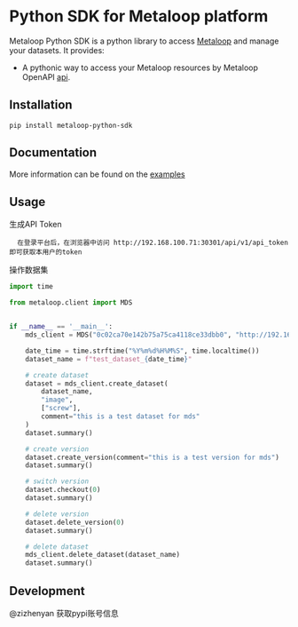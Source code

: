 # Python SDK for Metaloop platform
Metaloop Python SDK is a python library to access [Metaloop](http://data.deepglint.com/)
and manage your datasets.
It provides:

-   A pythonic way to access your Metaloop resources by Metaloop OpenAPI [api](http://data.deepglint.com/api/v1/docs/).


## Installation

```console
pip install metaloop-python-sdk
```

## Documentation

More information can be found on the [examples](https://gitlab.deepglint.com/metaloop/metaloop-python-sdk/-/tree/dev/metaloop/examples)

## Usage
生成API Token
```
  在登录平台后，在浏览器中访问 http://192.168.100.71:30301/api/v1/api_token 即可获取本用户的token
```
操作数据集
```python
import time

from metaloop.client import MDS


if __name__ == '__main__':
    mds_client = MDS("0c02ca70e142b75a75ca4118ce33dbb0", "http://192.168.100.71:30301")

    date_time = time.strftime("%Y%m%d%H%M%S", time.localtime())
    dataset_name = f"test_dataset_{date_time}"

    # create dataset
    dataset = mds_client.create_dataset(
        dataset_name,
        "image",
        ["screw"],
        comment="this is a test dataset for mds"
    )
    dataset.summary()

    # create version
    dataset.create_version(comment="this is a test version for mds")
    dataset.summary()

    # switch version
    dataset.checkout(0)
    dataset.summary()

    # delete version
    dataset.delete_version(0)
    dataset.summary()

    # delete dataset
    mds_client.delete_dataset(dataset_name)
    dataset.summary()

```

## Development
@zizhenyan 获取pypi账号信息